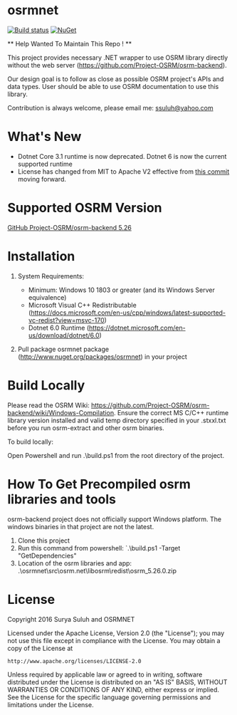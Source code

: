 osrmnet
=======
[![Build status](https://ci.appveyor.com/api/projects/status/temd3bf4l84h3lyh/branch/master?svg=true)](https://ci.appveyor.com/project/ssuluh/osrmnet/branch/master)
[![NuGet](https://img.shields.io/nuget/dt/osrmnet.svg)]()

** Help Wanted To Maintain This Repo ! **

This project provides necessary .NET wrapper to use OSRM library directly without the web server (https://github.com/Project-OSRM/osrm-backend).

Our design goal is to follow as close as possible OSRM project's APIs and data types.  User should be able to use OSRM documentation to use this library.

Contribution is always welcome, please email me:  ssuluh@yahoo.com

# What's New
- Dotnet Core 3.1 runtime is now deprecated. Dotnet 6 is now the current supported runtime
- License has changed from MIT to Apache V2 effective from [this commit](https://github.com/osrmnet/osrmnet/commit/a8b886f9e39fcafdc292292d76cfe406f4bcd95d) moving forward.
# Supported OSRM Version
[GitHub Project-OSRM/osrm-backend 5.26](https://github.com/Project-OSRM/osrm-backend/tree/5.26)

# Installation
1. System Requirements:
   - Minimum: Windows 10 1803 or greater (and its Windows Server equivalence)
   - Microsoft Visual C++ Redistributable (https://docs.microsoft.com/en-us/cpp/windows/latest-supported-vc-redist?view=msvc-170)
   - Dotnet 6.0 Runtime (https://dotnet.microsoft.com/en-us/download/dotnet/6.0)

1. Pull package osrmnet package (http://www.nuget.org/packages/osrmnet) in your project

# Build Locally
Please read the OSRM Wiki:  https://github.com/Project-OSRM/osrm-backend/wiki/Windows-Compilation.
Ensure the correct MS C/C++ runtime library version installed and valid temp directory specified in your .stxxl.txt before you run osrm-extract and other osrm binaries.

To build locally:

Open Powershell and run .\build.ps1 from the root directory of the project.

# How To Get Precompiled osrm libraries and tools
osrm-backend project does not officially support Windows platform. The windows binaries in that project are not the latest.
1. Clone this project
2. Run this command from powershell:
`.\build.ps1 -Target "GetDependencies"
3. Location of the osrm libraries and app: .\osrmnet\src\osrm.net\libosrm\redist\osrm_5.26.0.zip

# License
Copyright 2016 Surya Suluh and OSRMNET

Licensed under the Apache License, Version 2.0 (the "License");
you may not use this file except in compliance with the License.
You may obtain a copy of the License at

    http://www.apache.org/licenses/LICENSE-2.0

Unless required by applicable law or agreed to in writing, software
distributed under the License is distributed on an "AS IS" BASIS,
WITHOUT WARRANTIES OR CONDITIONS OF ANY KIND, either express or implied.
See the License for the specific language governing permissions and
limitations under the License.

